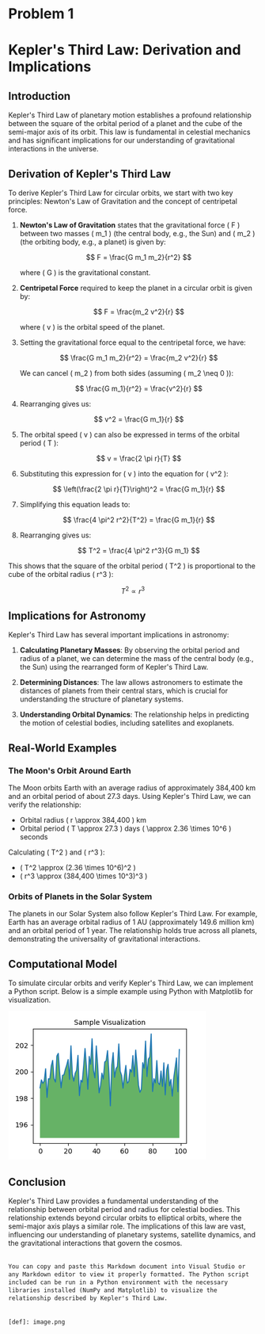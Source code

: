 # Problem 1 
# Kepler's Third Law: Derivation and Implications

## Introduction

Kepler's Third Law of planetary motion establishes a profound relationship between the square of the orbital period of a planet and the cube of the semi-major axis of its orbit. This law is fundamental in celestial mechanics and has significant implications for our understanding of gravitational interactions in the universe.

## Derivation of Kepler's Third Law

To derive Kepler's Third Law for circular orbits, we start with two key principles: Newton's Law of Gravitation and the concept of centripetal force.

1. **Newton's Law of Gravitation** states that the gravitational force \( F \) between two masses \( m_1 \) (the central body, e.g., the Sun) and \( m_2 \) (the orbiting body, e.g., a planet) is given by:

   $$
   F = \frac{G m_1 m_2}{r^2}
   $$

   where \( G \) is the gravitational constant.

2. **Centripetal Force** required to keep the planet in a circular orbit is given by:

   $$
   F = \frac{m_2 v^2}{r}
   $$

   where \( v \) is the orbital speed of the planet.

3. Setting the gravitational force equal to the centripetal force, we have:

   $$
   \frac{G m_1 m_2}{r^2} = \frac{m_2 v^2}{r}
   $$

   We can cancel \( m_2 \) from both sides (assuming \( m_2 \neq 0 \)):

   $$
   \frac{G m_1}{r^2} = \frac{v^2}{r}
   $$

4. Rearranging gives us:

   $$
   v^2 = \frac{G m_1}{r}
   $$

5. The orbital speed \( v \) can also be expressed in terms of the orbital period \( T \):

   $$
   v = \frac{2 \pi r}{T}
   $$

6. Substituting this expression for \( v \) into the equation for \( v^2 \):

   $$
   \left(\frac{2 \pi r}{T}\right)^2 = \frac{G m_1}{r}
   $$

7. Simplifying this equation leads to:

   $$
   \frac{4 \pi^2 r^2}{T^2} = \frac{G m_1}{r}
   $$

8. Rearranging gives us:

   $$
   T^2 = \frac{4 \pi^2 r^3}{G m_1}
   $$

This shows that the square of the orbital period \( T^2 \) is proportional to the cube of the orbital radius \( r^3 \):

$$
T^2 \propto r^3
$$

## Implications for Astronomy

Kepler's Third Law has several important implications in astronomy:

1. **Calculating Planetary Masses**: By observing the orbital period and radius of a planet, we can determine the mass of the central body (e.g., the Sun) using the rearranged form of Kepler's Third Law.

2. **Determining Distances**: The law allows astronomers to estimate the distances of planets from their central stars, which is crucial for understanding the structure of planetary systems.

3. **Understanding Orbital Dynamics**: The relationship helps in predicting the motion of celestial bodies, including satellites and exoplanets.

## Real-World Examples

### The Moon's Orbit Around Earth

The Moon orbits Earth with an average radius of approximately 384,400 km and an orbital period of about 27.3 days. Using Kepler's Third Law, we can verify the relationship:

- Orbital radius \( r \approx 384,400 \) km
- Orbital period \( T \approx 27.3 \) days \( \approx 2.36 \times 10^6 \) seconds

Calculating \( T^2 \) and \( r^3 \):

- \( T^2 \approx (2.36 \times 10^6)^2 \)
- \( r^3 \approx (384,400 \times 10^3)^3 \)

### Orbits of Planets in the Solar System

The planets in our Solar System also follow Kepler's Third Law. For example, Earth has an average orbital radius of 1 AU (approximately 149.6 million km) and an orbital period of 1 year. The relationship holds true across all planets, demonstrating the universality of gravitational interactions.

## Computational Model

To simulate circular orbits and verify Kepler's Third Law, we can implement a Python script. Below is a simple example using Python with Matplotlib for visualization.

![alt text](image-2.png)

## Conclusion

Kepler's Third Law provides a fundamental understanding of the relationship between orbital period and radius for celestial bodies. This relationship extends beyond circular orbits to elliptical orbits, where the semi-major axis plays a similar role. The implications of this law are vast, influencing our understanding of planetary systems, satellite dynamics, and the gravitational interactions that govern the cosmos.
```

You can copy and paste this Markdown document into Visual Studio or any Markdown editor to view it properly formatted. The Python script included can be run in a Python environment with the necessary libraries installed (NumPy and Matplotlib) to visualize the relationship described by Kepler's Third Law.


[def]: image.png